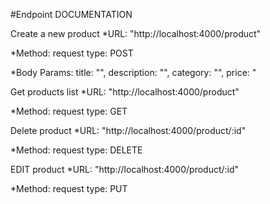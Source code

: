 #Endpoint DOCUMENTATION

Create a new product
*URL: "http://localhost:4000/product"

*Method: request type: POST

*Body Params: title: "", description: "", category: "", price: " 

Get products list
*URL: "http://localhost:4000/product"

*Method: request type: GET


Delete product 
*URL: "http://localhost:4000/product/:id"

*Method: request type: DELETE


EDIT product
*URL: "http://localhost:4000/product/:id"

*Method: request type: PUT

